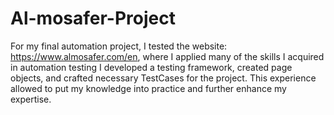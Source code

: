 # Al-mosafer-Project
For my final automation project, I tested the website: https://www.almosafer.com/en, where I applied many of the skills I acquired in automation testing I developed a testing framework, created page objects, and crafted necessary TestCases for the project. This experience allowed to put my knowledge into practice and further enhance my expertise.

